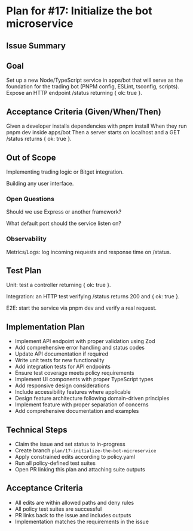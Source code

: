 # Plan for #17: Initialize the bot microservice

## Issue Summary
## Goal
Set up a new Node/TypeScript service in apps/bot that will serve as the foundation for the trading bot (PNPM config, ESLint, tsconfig, scripts). Expose an HTTP endpoint /status returning { ok: true }.

## Acceptance Criteria (Given/When/Then)

Given a developer installs dependencies with pnpm install
When they run pnpm dev inside apps/bot
Then a server starts on localhost and a GET /status returns { ok: true }.

## Out of Scope

Implementing trading logic or Bitget integration.

Building any user interface.

 ### Open Questions

Should we use Express or another framework?

What default port should the service listen on?

### Observability

Metrics/Logs: log incoming requests and response time on /status.

## Test Plan

Unit: test a controller returning { ok: true }.

Integration: an HTTP test verifying /status returns 200 and { ok: true }.

E2E: start the service via pnpm dev and verify a real request.

## Implementation Plan
- Implement API endpoint with proper validation using Zod
- Add comprehensive error handling and status codes
- Update API documentation if required
- Write unit tests for new functionality
- Add integration tests for API endpoints
- Ensure test coverage meets policy requirements
- Implement UI components with proper TypeScript types
- Add responsive design considerations
- Include accessibility features where applicable
- Design feature architecture following domain-driven principles
- Implement feature with proper separation of concerns
- Add comprehensive documentation and examples

## Technical Steps
- Claim the issue and set status to in-progress
- Create branch `plan/17-initialize-the-bot-microservice`
- Apply constrained edits according to policy.yaml
- Run all policy-defined test suites
- Open PR linking this plan and attaching suite outputs

## Acceptance Criteria
- All edits are within allowed paths and deny rules
- All policy test suites are successful
- PR links back to the issue and includes outputs
- Implementation matches the requirements in the issue